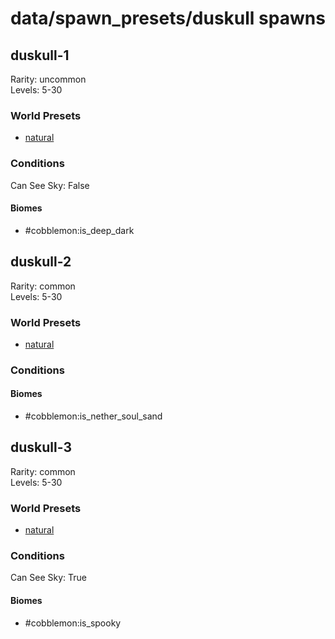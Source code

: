 # data/spawn_presets/duskull spawns  
  
## duskull-1  
Rarity: uncommon  
Levels: 5-30  
  
### World Presets  
* [natural](data/spawn_data/natural.md)  
  
### Conditions  
Can See Sky: False  
  
#### Biomes  
  * #cobblemon:is_deep_dark
  
  
## duskull-2  
Rarity: common  
Levels: 5-30  
  
### World Presets  
* [natural](data/spawn_data/natural.md)  
  
### Conditions  
  
#### Biomes  
  * #cobblemon:is_nether_soul_sand
  
  
## duskull-3  
Rarity: common  
Levels: 5-30  
  
### World Presets  
* [natural](data/spawn_data/natural.md)  
  
### Conditions  
Can See Sky: True  
  
#### Biomes  
  * #cobblemon:is_spooky
  
